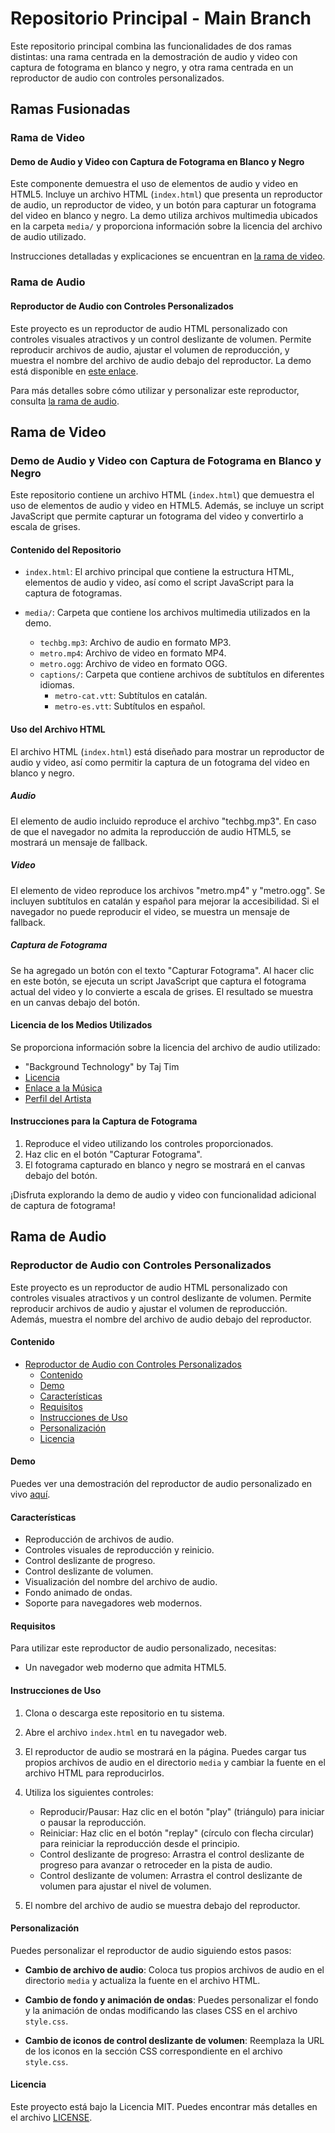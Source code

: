 # Repositorio Principal - Main Branch

Este repositorio principal combina las funcionalidades de dos ramas distintas: una rama centrada en la demostración de audio y video con captura de fotograma en blanco y negro, y otra rama centrada en un reproductor de audio con controles personalizados.

## Ramas Fusionadas

### Rama de Video

#### Demo de Audio y Video con Captura de Fotograma en Blanco y Negro

Este componente demuestra el uso de elementos de audio y video en HTML5. Incluye un archivo HTML (`index.html`) que presenta un reproductor de audio, un reproductor de video, y un botón para capturar un fotograma del video en blanco y negro. La demo utiliza archivos multimedia ubicados en la carpeta `media/` y proporciona información sobre la licencia del archivo de audio utilizado.

Instrucciones detalladas y explicaciones se encuentran en [la rama de video](https://github.com/cosmincaliin/audio-video/tree/video).

### Rama de Audio

#### Reproductor de Audio con Controles Personalizados

Este proyecto es un reproductor de audio HTML personalizado con controles visuales atractivos y un control deslizante de volumen. Permite reproducir archivos de audio, ajustar el volumen de reproducción, y muestra el nombre del archivo de audio debajo del reproductor. La demo está disponible en [este enlace](https://cosmincaliin.github.io/audio-video/).

Para más detalles sobre cómo utilizar y personalizar este reproductor, consulta [la rama de audio](https://github.com/cosmincaliin/audio-video/tree/audio).

## Rama de Video

### Demo de Audio y Video con Captura de Fotograma en Blanco y Negro

Este repositorio contiene un archivo HTML (`index.html`) que demuestra el uso de elementos de audio y video en HTML5. Además, se incluye un script JavaScript que permite capturar un fotograma del video y convertirlo a escala de grises.

#### Contenido del Repositorio

- `index.html`: El archivo principal que contiene la estructura HTML, elementos de audio y video, así como el script JavaScript para la captura de fotogramas.

- `media/`: Carpeta que contiene los archivos multimedia utilizados en la demo.
  - `techbg.mp3`: Archivo de audio en formato MP3.
  - `metro.mp4`: Archivo de video en formato MP4.
  - `metro.ogg`: Archivo de video en formato OGG.
  - `captions/`: Carpeta que contiene archivos de subtítulos en diferentes idiomas.
    - `metro-cat.vtt`: Subtítulos en catalán.
    - `metro-es.vtt`: Subtítulos en español.

#### Uso del Archivo HTML

El archivo HTML (`index.html`) está diseñado para mostrar un reproductor de audio y video, así como permitir la captura de un fotograma del video en blanco y negro.

##### Audio

El elemento de audio incluido reproduce el archivo "techbg.mp3". En caso de que el navegador no admita la reproducción de audio HTML5, se mostrará un mensaje de fallback.

##### Video

El elemento de video reproduce los archivos "metro.mp4" y "metro.ogg". Se incluyen subtítulos en catalán y español para mejorar la accesibilidad. Si el navegador no puede reproducir el video, se muestra un mensaje de fallback.

##### Captura de Fotograma

Se ha agregado un botón con el texto "Capturar Fotograma". Al hacer clic en este botón, se ejecuta un script JavaScript que captura el fotograma actual del video y lo convierte a escala de grises. El resultado se muestra en un canvas debajo del botón.

#### Licencia de los Medios Utilizados

Se proporciona información sobre la licencia del archivo de audio utilizado:
- "Background Technology" by Taj Tim
- [Licencia](https://creativecommons.org/licenses/by-nc-nd/4.0/)
- [Enlace a la Música](https://timtaj.com/royalty-free-music/background-technology)
- [Perfil del Artista](https://freemusicarchive.org/music/timtaj/contact)

#### Instrucciones para la Captura de Fotograma

1. Reproduce el video utilizando los controles proporcionados.
2. Haz clic en el botón "Capturar Fotograma".
3. El fotograma capturado en blanco y negro se mostrará en el canvas debajo del botón.

¡Disfruta explorando la demo de audio y video con funcionalidad adicional de captura de fotograma!

## Rama de Audio

### Reproductor de Audio con Controles Personalizados

Este proyecto es un reproductor de audio HTML personalizado con controles visuales atractivos y un control deslizante de volumen. Permite reproducir archivos de audio y ajustar el volumen de reproducción. Además, muestra el nombre del archivo de audio debajo del reproductor.

#### Contenido

- [Reproductor de Audio con Controles Personalizados](#reproductor-de-audio-con-controles-personalizados)
  - [Contenido](#contenido)
  - [Demo](https://cosmincaliin.github.io/audio-video/)
  - [Características](#características)
  - [Requisitos](#requisitos)
  - [Instrucciones de Uso](#instrucciones-de-uso)
  - [Personalización](#personalización)
  - [Licencia](#licencia)

#### Demo

Puedes ver una demostración del reproductor de audio personalizado en vivo [aquí](https://cosmincaliin.github.io/audio-video/).

#### Características

- Reproducción de archivos de audio.
- Controles visuales de reproducción y reinicio.
- Control deslizante de progreso.
- Control deslizante de volumen.
- Visualización del nombre del archivo de audio.
- Fondo animado de ondas.
- Soporte para navegadores web modernos.

#### Requisitos

Para utilizar este reproductor de audio personalizado, necesitas:

- Un navegador web moderno que admita HTML5.

#### Instrucciones de Uso

1. Clona o descarga este repositorio en tu sistema.

2. Abre el archivo `index.html` en tu navegador web.

3. El reproductor de audio se mostrará en la página. Puedes cargar tus propios archivos de audio en el directorio `media` y cambiar la fuente en el archivo HTML para reproducirlos.

4. Utiliza los siguientes controles:

   - Reproducir/Pausar: Haz clic en el botón "play" (triángulo) para iniciar o pausar la reproducción.
   - Reiniciar: Haz clic en el botón "replay" (círculo con flecha circular) para reiniciar la reproducción desde el principio.
   - Control deslizante de progreso: Arrastra el control deslizante de progreso para avanzar o retroceder en la pista de audio.
   - Control deslizante de volumen: Arrastra el control deslizante de volumen para ajustar el nivel de volumen.

5. El nombre del archivo de audio se muestra debajo del reproductor.

#### Personalización

Puedes personalizar el reproductor de audio siguiendo estos pasos:

- **Cambio de archivo de audio**: Coloca tus propios archivos de audio en el directorio `media` y actualiza la fuente en el archivo HTML.

- **Cambio de fondo y animación de ondas**: Puedes personalizar el fondo y la animación de ondas modificando las clases CSS en el archivo `style.css`.

- **Cambio de iconos de control deslizante de volumen**: Reemplaza la URL de los iconos en la sección CSS correspondiente en el archivo `style.css`.

#### Licencia

Este proyecto está bajo la Licencia MIT. Puedes encontrar más detalles en el archivo [LICENSE](LICENSE).
